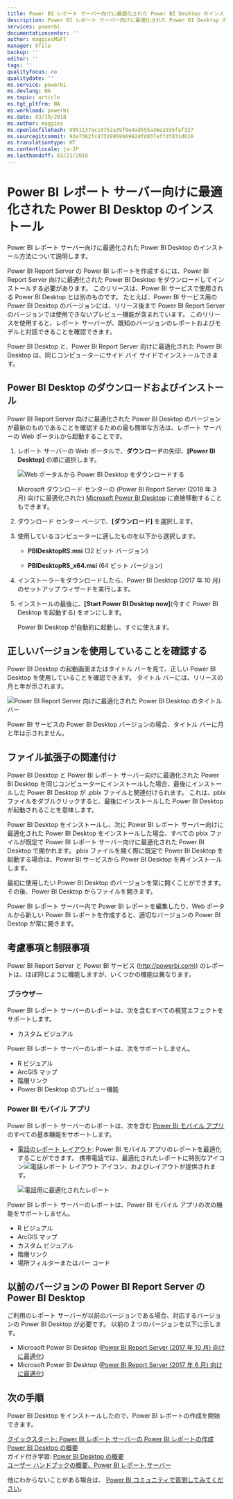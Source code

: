 ```yaml
---
title: Power BI レポート サーバー向けに最適化された Power BI Desktop のインストール
description: Power BI レポート サーバー向けに最適化された Power BI Desktop のインストール方法の詳細
services: powerbi
documentationcenter: ''
author: maggiesMSFT
manager: kfile
backup: ''
editor: ''
tags: ''
qualityfocus: no
qualitydate: ''
ms.service: powerbi
ms.devlang: NA
ms.topic: article
ms.tgt_pltfrm: NA
ms.workload: powerbi
ms.date: 03/19/2018
ms.author: maggies
ms.openlocfilehash: 9951137ac10752a39f0e4ad555a36e2935faf327
ms.sourcegitcommit: 93e7362fc47319959b6992dfd037effdf831d010
ms.translationtype: HT
ms.contentlocale: ja-JP
ms.lasthandoff: 03/21/2018
---
```

# <a name="install-power-bi-desktop-optimized-for-power-bi-report-server"></a>Power BI レポート サーバー向けに最適化された Power BI Desktop のインストール
Power BI レポート サーバー向けに最適化された Power BI Desktop のインストール方法について説明します。

Power BI Report Server の Power BI レポートを作成するには、Power BI Report Server 向けに最適化された Power BI Desktop をダウンロードしてインストールする必要があります。 このリリースは、Power BI サービスで使用される Power BI Desktop とは別のものです。 たとえば、Power BI サービス用の Power BI Desktop のバージョンには、リリース後まで Power BI Report Server のバージョンでは使用できないプレビュー機能が含まれています。 このリリースを使用すると、レポート サーバーが、既知のバージョンのレポートおよびモデルと対話できることを確認できます。 

Power BI Desktop と、Power BI Report Server 向けに最適化された Power BI Desktop は、同じコンピューターにサイド バイ サイドでインストールできます。

## <a name="download-and-install-power-bi-desktop"></a>Power BI Desktop のダウンロードおよびインストール

Power BI Report Server 向けに最適化された Power BI Desktop のバージョンが最新のものであることを確認するための最も簡単な方法は、レポート サーバーの Web ポータルから起動することです。

1. レポート サーバーの Web ポータルで、**ダウンロード**の矢印、**[Power BI Desktop]** の順に選択します。

    ![Web ポータルから Power BI Desktop をダウンロードする](media/install-powerbi-desktop/report-server-download-web-portal.png)

    Microsoft ダウンロード センターの (Power BI Report Server (2018 年 3 月) 向けに最適化された) [Microsoft Power BI Desktop](https://www.microsoft.com/download/details.aspx?id=56723) に直接移動することもできます。

2. ダウンロード センター ページで、**[ダウンロード]** を選択します。

3. 使用しているコンピューターに適したものを以下から選択します。 

    - **PBIDesktopRS.msi** (32 ビット バージョン)

    - **PBIDesktopRS_x64.msi** (64 ビット バージョン)

1. インストーラーをダウンロードしたら、Power BI Desktop (2017 年 10 月) のセットアップ ウィザードを実行します。
2. インストールの最後に、**[Start Power BI Desktop now]**\(今すぐ Power BI Desktop を起動する\) をオンにします。
   
    Power BI Desktop が自動的に起動し、すぐに使えます。

## <a name="verify-you-are-using-the-correct-version"></a>正しいバージョンを使用していることを確認する
Power BI Desktop の起動画面またはタイトル バーを見て、正しい Power BI Desktop を使用していることを確認できます。 タイトル バーには、リリースの月と年が示されます。

![Power BI Report Server 向けに最適化された Power BI Desktop のタイトル バー](media/quickstart-create-powerbi-report/report-server-desktop-october-2017-version.png)

Power BI サービスの Power BI Desktop バージョンの場合、タイトル バーに月と年は示されません。

## <a name="file-extension-association"></a>ファイル拡張子の関連付け
Power BI Desktop と Power BI レポート サーバー向けに最適化された Power BI Desktop を同じコンピューターにインストールした場合、最後にインストールした Power BI Desktop が .pbix ファイルと関連付けられます。 これは、pbix ファイルをダブルクリックすると、最後にインストールした Power BI Desktop が起動されることを意味します。

Power BI Desktop をインストールし、次に Power BI レポート サーバー向けに最適化された Power BI Desktop をインストールした場合、すべての pbix ファイルが既定で Power BI レポート サーバー向けに最適化された Power BI Desktop で開かれます。 pbix ファイルを開く際に既定で Power BI Desktop を起動する場合は、Power BI サービスから Power BI Desktop を再インストールします。

最初に使用したい Power BI Desktop のバージョンを常に開くことができます。 その後、Power BI Desktop からファイルを開きます。

Power BI レポート サーバー内で Power BI レポートを編集したり、Web ポータルから新しい Power BI レポートを作成すると、適切なバージョンの Power BI Destop が常に開きます。

## <a name="considerations-and-limitations"></a>考慮事項と制限事項
Power BI Report Server と Power BI サービス (http://powerbi.com)) のレポートは、ほぼ同じように機能しますが、いくつかの機能は異なります。

### <a name="in-a-browser"></a>ブラウザー
Power BI レポート サーバーのレポートは、次を含むすべての視覚エフェクトをサポートします。

* カスタム ビジュアル

Power BI レポート サーバーのレポートは、次をサポートしません。

* R ビジュアル
* ArcGIS マップ
* 階層リンク
* Power BI Desktop のプレビュー機能

### <a name="in-the-power-bi-mobile-apps"></a>Power BI モバイル アプリ
Power BI レポート サーバーのレポートは、次を含む [Power BI モバイル アプリ](../mobile-apps-for-mobile-devices.md)のすべての基本機能をサポートします。

* [電話のレポート レイアウト](../desktop-create-phone-report.md): Power BI モバイル アプリのレポートを最適化することができます。 携帯電話では、最適化されたレポートに特別なアイコン![電話レポート レイアウト アイコン](media/quickstart-create-powerbi-report/power-bi-rs-mobile-optimized-icon.png)、およびレイアウトが提供されます。
  
    ![電話用に最適化されたレポート](media/quickstart-create-powerbi-report/power-bi-rs-mobile-optimized-report.png)

Power BI レポート サーバーのレポートは、Power BI モバイル アプリの次の機能をサポートしません。

* R ビジュアル
* ArcGIS マップ
* カスタム ビジュアル
* 階層リンク
* 場所フィルターまたはバー コード

## <a name="power-bi-desktop-for-earlier-versions-of-power-bi-report-server"></a>以前のバージョンの Power BI Report Server の Power BI Desktop

ご利用のレポート サーバーが以前のバージョンである場合、対応するバージョンの Power BI Desktop が必要です。 以前の 2 つのバージョンを以下に示します。

- Microsoft Power BI Desktop ([Power BI Report Server (2017 年 10 月) 向けに最適化](https://www.microsoft.com/download/details.aspx?id=56136))
- Microsoft Power BI Desktop ([Power BI Report Server (2017 年 6 月) 向けに最適化](https://www.microsoft.com/download/details.aspx?id=55330))

## <a name="next-steps"></a>次の手順
Power BI Desktop をインストールしたので、Power BI レポートの作成を開始できます。

[クイックスタート: Power BI レポート サーバーの Power BI レポートの作成](quickstart-create-powerbi-report.md)  
[Power BI Desktop の概要](../desktop-getting-started.md)  
ガイド付き学習: [Power BI Desktop の概要](../guided-learning/gettingdata.yml#step-2)  
[ユーザー ハンドブックの概要、Power BI レポート サーバー](user-handbook-overview.md)

他にわからないことがある場合は、 [Power BI コミュニティで質問してみてください](https://community.powerbi.com/)。

